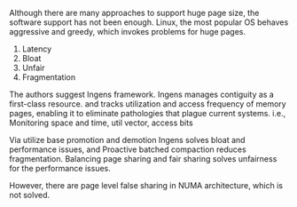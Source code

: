 Although there are many approaches to support huge page size, the software support has not been enough.
Linux, the most popular OS behaves aggressive and greedy, which invokes problems for huge pages.
1. Latency
2. Bloat
3. Unfair 
4. Fragmentation 

The authors suggest Ingens framework.  Ingens manages contiguity as a first-class resource.
and tracks utilization and access frequency of memory pages, enabling it to eliminate pathologies that plague current systems. 
i.e., Monitoring space and time, util vector, access bits 

Via utilize base promotion and demotion Ingens solves bloat and performance issues, and Proactive batched compaction reduces 
fragmentation. Balancing page sharing and fair sharing solves unfairness for the performance issues. 

However, there are page level false sharing in NUMA architecture, which is not solved. 
